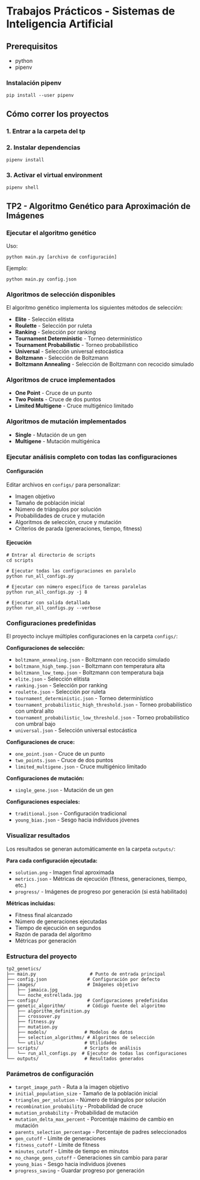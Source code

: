 # Trabajos Prácticos - Sistemas de Inteligencia Artificial

## Prerequisitos
- python
- pipenv

### Instalación pipenv
```shell
pip install --user pipenv
```

## Cómo correr los proyectos
### 1. Entrar a la carpeta del tp
### 2. Instalar dependencias
  ```shell
  pipenv install
  ```
### 3. Activar el virtual environment
  ```
  pipenv shell
  ```

## TP2 - Algoritmo Genético para Aproximación de Imágenes

### Ejecutar el algoritmo genético
Uso: 
```shell
python main.py [archivo de configuración]
```

Ejemplo:
```shell
python main.py config.json
```

### Algoritmos de selección disponibles
El algoritmo genético implementa los siguientes métodos de selección:
- **Elite** - Selección elitista
- **Roulette** - Selección por ruleta
- **Ranking** - Selección por ranking
- **Tournament Deterministic** - Torneo determinístico
- **Tournament Probabilistic** - Torneo probabilístico
- **Universal** - Selección universal estocástica
- **Boltzmann** - Selección de Boltzmann
- **Boltzmann Annealing** - Selección de Boltzmann con recocido simulado

### Algoritmos de cruce implementados
- **One Point** - Cruce de un punto
- **Two Points** - Cruce de dos puntos
- **Limited Multigene** - Cruce multigénico limitado

### Algoritmos de mutación implementados
- **Single** - Mutación de un gen
- **Multigene** - Mutación multigénica

### Ejecutar análisis completo con todas las configuraciones
#### Configuración
Editar archivos en `configs/` para personalizar:
- Imagen objetivo
- Tamaño de población inicial
- Número de triángulos por solución
- Probabilidades de cruce y mutación
- Algoritmos de selección, cruce y mutación
- Criterios de parada (generaciones, tiempo, fitness)

#### Ejecución
```shell
# Entrar al directorio de scripts
cd scripts

# Ejecutar todas las configuraciones en paralelo
python run_all_configs.py

# Ejecutar con número específico de tareas paralelas
python run_all_configs.py -j 8

# Ejecutar con salida detallada
python run_all_configs.py --verbose
```

### Configuraciones predefinidas
El proyecto incluye múltiples configuraciones en la carpeta `configs/`:

**Configuraciones de selección:**
- `boltzmann_annealing.json` - Boltzmann con recocido simulado
- `boltzmann_high_temp.json` - Boltzmann con temperatura alta
- `boltzmann_low_temp.json` - Boltzmann con temperatura baja
- `elite.json` - Selección elitista
- `ranking.json` - Selección por ranking
- `roulette.json` - Selección por ruleta
- `tournament_deterministic.json` - Torneo determinístico
- `tournament_probabilistic_high_threshold.json` - Torneo probabilístico con umbral alto
- `tournament_probabilistic_low_threshold.json` - Torneo probabilístico con umbral bajo
- `universal.json` - Selección universal estocástica

**Configuraciones de cruce:**
- `one_point.json` - Cruce de un punto
- `two_points.json` - Cruce de dos puntos
- `limited_multigene.json` - Cruce multigénico limitado

**Configuraciones de mutación:**
- `single_gene.json` - Mutación de un gen

**Configuraciones especiales:**
- `traditional.json` - Configuración tradicional
- `young_bias.json` - Sesgo hacia individuos jóvenes

### Visualizar resultados
Los resultados se generan automáticamente en la carpeta `outputs/`:

**Para cada configuración ejecutada:**
- `solution.png` - Imagen final aproximada
- `metrics.json` - Métricas de ejecución (fitness, generaciones, tiempo, etc.)
- `progress/` - Imágenes de progreso por generación (si está habilitado)

**Métricas incluidas:**
- Fitness final alcanzado
- Número de generaciones ejecutadas
- Tiempo de ejecución en segundos
- Razón de parada del algoritmo
- Métricas por generación

### Estructura del proyecto
```
tp2_genetics/
├── main.py                    # Punto de entrada principal
├── config.json               # Configuración por defecto
├── images/                   # Imágenes objetivo
│   ├── jamaica.jpg
│   └── noche_estrellada.jpg
├── configs/                  # Configuraciones predefinidas
├── genetic_algorithm/        # Código fuente del algoritmo
│   ├── algorithm_definition.py
│   ├── crossover.py
│   ├── fitness.py
│   ├── mutation.py
│   ├── models/              # Modelos de datos
│   ├── selection_algorithms/ # Algoritmos de selección
│   └── utils/               # Utilidades
├── scripts/                 # Scripts de análisis
│   └── run_all_configs.py  # Ejecutor de todas las configuraciones
└── outputs/                 # Resultados generados
```

### Parámetros de configuración
- `target_image_path` - Ruta a la imagen objetivo
- `initial_population_size` - Tamaño de la población inicial
- `triangles_per_solution` - Número de triángulos por solución
- `recombination_probability` - Probabilidad de cruce
- `mutation_probability` - Probabilidad de mutación
- `mutation_delta_max_percent` - Porcentaje máximo de cambio en mutación
- `parents_selection_percentage` - Porcentaje de padres seleccionados
- `gen_cutoff` - Límite de generaciones
- `fitness_cutoff` - Límite de fitness
- `minutes_cutoff` - Límite de tiempo en minutos
- `no_change_gens_cutoff` - Generaciones sin cambio para parar
- `young_bias` - Sesgo hacia individuos jóvenes
- `progress_saving` - Guardar progreso por generación
